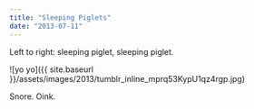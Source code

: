 ```yaml
---
title: "Sleeping Piglets"
date: "2013-07-11"
---
```


Left to right: sleeping piglet, sleeping piglet.

![yo yo]({{ site.baseurl }}/assets/images/2013/tumblr_inline_mprq53KypU1qz4rgp.jpg)

Snore. Oink.

